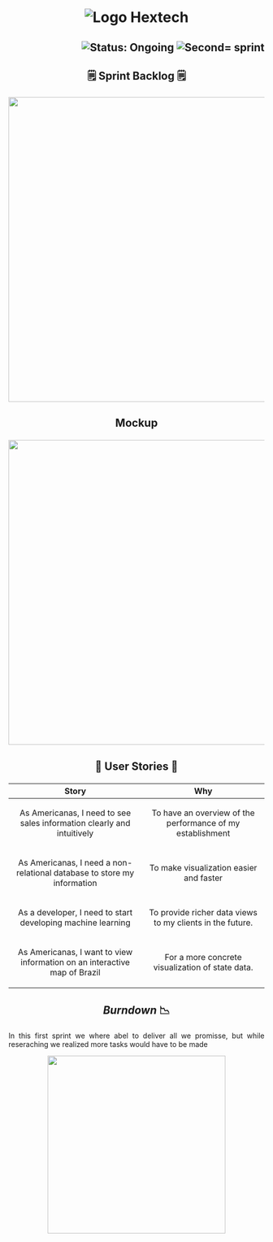 <h1 align="center">
    <img src=./images/hextech_banner.png alt="Logo Hextech">
</h1>

<h2 align="right">
        <img src="https://img.shields.io/badge/status-complete-blue?style=for-the-badge&logo=appveyor" alt="Status: Ongoing">   
        <img src="https://img.shields.io/badge/sprint-1-blue?style=for-the-badge&logo=appveyor" alt="Second= sprint">
</h2>

## <p align="center"> 🗒️ Sprint Backlog 🗒️

<p align="center">
  <img src=./images/ASprint1.PNG width="600">
</p>

## <p align="center"> Mockup

<p align="center">
  <img src=./images/sprint1.gif width="600">
</p>

## <p align="center"> 👦 User Stories 👧
| Story | Why |
| --- | --- |
| <p align="center"> As Americanas, I need to see sales information clearly and intuitively |  <p align="center"> To have an overview of the performance of my establishment
| <p align="center"> As Americanas, I need a non-relational database to store my information |  <p align="center"> To make visualization easier and faster
| <p align="center"> As a developer, I need to start developing machine learning |  <p align="center"> To provide richer data views to my clients in the future.
| <p align="center"> As Americanas, I want to view information on an interactive map of Brazil |  <p align="center"> For a more concrete visualization of state data.

## <p align="center"> *Burndown* 📉
<p align="justify"> In this first sprint we where abel to deliver all we promisse, but while reseraching we realized more tasks would have to be made  </p>

<p align="center">
        <img src=./images/brundownSprint1.png height="350">
</p>
